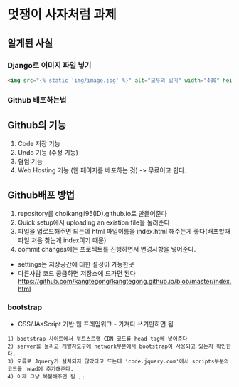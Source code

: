 # 멋쟁이 사자처럼 과제
## 알게된 사실
### Django로 이미지 파일 넣기
```html
<img src="{% static 'img/image.jpg' %}" alt="모두의 일기" width="400" height="100">
```
### Github 배포하는법
## Github의 기능
1) Code 저장 기능
2) Undo 기능 (수정 기능)
3) 협업 기능
4) Web Hosting 기능 (웹 페이지를 베포하는 것) -> 무료이고 쉽다.

## Github배포 방법
1) repository를 choikangil95(ID).github.io로 만들어준다
2) Quick setup에서 uploading an existion file을 눌러준다
3) 파일을 업로드해주면 되는데 html 파일이름을 index.html 해주는게 좋다(배포할때 파일 처음 찾는게 index이기 때문)
4) commit changes에는 프로젝트를 진행하면서 변경사항을 넣어준다.
* settings는 저장공간에 대한 설정이 가능한곳
* 다른사람 코드 궁금하면 저장소에 드가면 된다
https://github.com/kangtegong/kangtegong.github.io/blob/master/index.html
### bootstrap
- CSS/JAaScript 기반 웹 프레임워크 - 가져다 쓰기만하면 됨
```
1) bootstrap 사이트에서 부트스트랩 CDN 코드를 head tag에 넣어준다
2) server를 돌리고 개발자도구에 network부분에서 bootstrap이 사용되고 있는지 확인한다.
3) 오류로 Jquery가 설치되지 않았다고 뜨는데 'code.jquery.com'에서 scripts부분의 코드를 head에 추가해준다.
4) 이제 그냥 복붙해주면 됨 ;;
```
